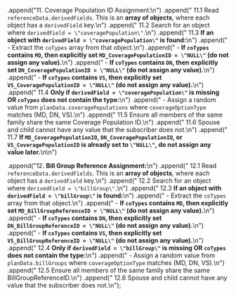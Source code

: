 .append("11. Coverage Population ID Assignment:\n")
.append(" 11.1 Read `referenceData.derivedFields`. This is an **array of objects**, where each object has a `derivedField` key.\n")
.append(" 11.2 Search for an object where `derivedField = \"coveragePopulation\"`.\n")
.append(" 11.3 **If an object with `derivedField = \"coveragePopulation\"` is found:**\n")
.append("      - Extract the `coTypes` array from that object.\n")
.append("      - **If `coTypes` contains `MD`, then explicitly set `MD_CoveragePopulationID = \"NULL\"` (do not assign any value).**\n")
.append("      - **If `coTypes` contains `DN`, then explicitly set `DN_CoveragePopulationID = \"NULL\"` (do not assign any value).**\n")
.append("      - **If `coTypes` contains `VS`, then explicitly set `VS_CoveragePopulationID = \"NULL\"` (do not assign any value).**\n")
.append(" 11.4 **Only if `derivedField = \"coveragePopulation\"` is missing OR `coTypes` does not contain the type:**\n")
.append("      - Assign a random value from `planData.coveragePopulations` where `coverageOptionType` matches (MD, DN, VS).\n")
.append(" 11.5 Ensure all members of the same family share the same Coverage Population ID.\n")
.append(" 11.6 Spouse and child cannot have any value that the subscriber does not.\n")
.append(" 11.7 **If `MD_CoveragePopulationID`, `DN_CoveragePopulationID`, or `VS_CoveragePopulationID` is already set to `\"NULL\"`, do not assign any value later.**\n\n")

.append("12. **Bill Group Reference Assignment:**\n")
.append("   12.1 Read `referenceData.derivedFields`. This is an **array of objects**, where each object has a `derivedField` key.\n")
.append("   12.2 Search for an object where `derivedField = \"billGroup\"`.\n")
.append("   12.3 **If an object with `derivedField = \"billGroup\"` is found:**\n")
.append("       - Extract the `coTypes` array from that object.\n")
.append("       - **If `coTypes` contains `MD`, then explicitly set `MD_BillGroupReferenceID = \"NULL\"` (do not assign any value).**\n")
.append("       - **If `coTypes` contains `DN`, then explicitly set `DN_BillGroupReferenceID = \"NULL\"` (do not assign any value).**\n")
.append("       - **If `coTypes` contains `VS`, then explicitly set `VS_BillGroupReferenceID = \"NULL\"` (do not assign any value).**\n")
.append("   12.4 **Only if `derivedField = \"billGroup\"` is missing OR `coTypes` does not contain the type:**\n")
.append("       - Assign a random value from `planData.billGroups` where `coverageOptionType` matches (MD, DN, VS).\n")
.append("   12.5 Ensure all members of the same family share the same BillGroupReferenceID.\n")
.append("   12.6 Spouse and child cannot have any value that the subscriber does not.\n");
